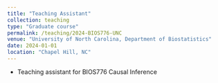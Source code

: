 ```yaml
---
title: "Teaching Assistant"
collection: teaching
type: "Graduate course"
permalink: /teaching/2024-BIOS776-UNC
venue: "University of North Carolina, Department of Biostatistics"
date: 2024-01-01
location: "Chapel Hill, NC"
---
```


* Teaching assistant for BIOS776 Causal Inference
